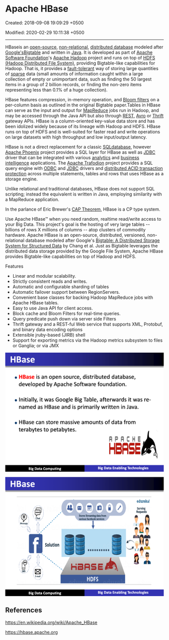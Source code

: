 # Apache HBase

Created: 2018-09-08 19:09:29 +0500

Modified: 2020-02-29 10:11:38 +0500

---

HBaseis an [open-source](https://en.wikipedia.org/wiki/Open-source), [non-relational](https://en.wikipedia.org/wiki/Non-relational_database), [distributed database](https://en.wikipedia.org/wiki/Distributed_database) modeled after [Google's](https://en.wikipedia.org/wiki/Google)[Bigtable](https://en.wikipedia.org/wiki/Bigtable) and written in [Java](https://en.wikipedia.org/wiki/Java_(programming_language)). It is developed as part of [Apache Software Foundation](https://en.wikipedia.org/wiki/Apache_Software_Foundation)'s [Apache Hadoop](https://en.wikipedia.org/wiki/Hadoop) project and runs on top of [HDFS (Hadoop Distributed File System)](https://en.wikipedia.org/wiki/Hadoop_Distributed_File_System), providing Bigtable-like capabilities for Hadoop. That is, it provides a [fault-tolerant](https://en.wikipedia.org/wiki/Fault-tolerant) way of storing large quantities of [sparse](https://en.wikipedia.org/wiki/Sparse_file) data (small amounts of information caught within a large collection of empty or unimportant data, such as finding the 50 largest items in a group of 2 billion records, or finding the non-zero items representing less than 0.1% of a huge collection).

HBase features compression, in-memory operation, and [Bloom filters](https://en.wikipedia.org/wiki/Bloom_filter) on a per-column basis as outlined in the original Bigtable paper.Tables in HBase can serve as the input and output for [MapReduce](https://en.wikipedia.org/wiki/Mapreduce) jobs run in Hadoop, and may be accessed through the Java API but also through [REST](https://en.wikipedia.org/wiki/REST), [Avro](https://en.wikipedia.org/wiki/Avro_(serialization_system)) or [Thrift](https://en.wikipedia.org/wiki/Thrift_(protocol)) gateway APIs. HBase is a column-oriented key-value data store and has been idolized widely because of its lineage with Hadoop and HDFS. HBase runs on top of HDFS and is well-suited for faster read and write operations on large datasets with high throughput and low input/output latency.

HBase is not a direct replacement for a classic [SQL](https://en.wikipedia.org/wiki/SQL)[database](https://en.wikipedia.org/wiki/Database), however [Apache Phoenix](https://en.wikipedia.org/wiki/Apache_Phoenix) project provides a SQL layer for HBase as well as [JDBC](https://en.wikipedia.org/wiki/JDBC) driver that can be integrated with various [analytics](https://en.wikipedia.org/wiki/Analytics) and [business intelligence](https://en.wikipedia.org/wiki/Business_intelligence) applications. The [Apache Trafodion](https://en.wikipedia.org/wiki/Apache_Trafodion) project provides a SQL query engine with [ODBC](https://en.wikipedia.org/wiki/ODBC) and [JDBC](https://en.wikipedia.org/wiki/JDBC) drivers and [distributed ACID transaction protection](https://en.wikipedia.org/wiki/ACID#Distributed_transactions) across multiple statements, tables and rows that uses HBase as a storage engine.

Unlike relational and traditional databases, HBase does not support SQL scripting; instead the equivalent is written in Java, employing similarity with a MapReduce application.

In the parlance of Eric Brewer's [CAP Theorem](https://en.wikipedia.org/wiki/CAP_Theorem), HBase is a CP type system.

Use Apache HBase™ when you need random, realtime read/write access to your Big Data. This project's goal is the hosting of very large tables -- billions of rows X millions of columns -- atop clusters of commodity hardware. Apache HBase is an open-source, distributed, versioned, non-relational database modeled after Google's [Bigtable: A Distributed Storage System for Structured Data](http://research.google.com/archive/bigtable.html) by Chang et al. Just as Bigtable leverages the distributed data storage provided by the Google File System, Apache HBase provides Bigtable-like capabilities on top of Hadoop and HDFS.

Features

- Linear and modular scalability.
- Strictly consistent reads and writes.
- Automatic and configurable sharding of tables
- Automatic failover support between RegionServers.
- Convenient base classes for backing Hadoop MapReduce jobs with Apache HBase tables.
- Easy to use Java API for client access.
- Block cache and Bloom Filters for real-time queries.
- Query predicate push down via server side Filters
- Thrift gateway and a REST-ful Web service that supports XML, Protobuf, and binary data encoding options
- Extensible jruby-based (JIRB) shell
- Support for exporting metrics via the Hadoop metrics subsystem to files or Ganglia; or via JMX

![HBase • HBase is an open source, distributed database, developed by Apache Software foundation. • Initially, it was Google Big Table, afterwards it was re- named as HBase and is primarily written in Java. • HBase can store massive amounts of data from terabytes to petabytes. Big Data Computing R PRC HE HBRSE Big Data Enabling Technologies ](../../media/Technologies-Apache-Apache-HBase-image1.png)

![HBase ',MessaE' Solution E-mai Big Data Computing ooeooe Stores Streaming data from edureka! Requests HäRSE HDFS Big Data Enabling Technologies ](../../media/Technologies-Apache-Apache-HBase-image2.png)

## References

<https://en.wikipedia.org/wiki/Apache_HBase>

<https://hbase.apache.org>
